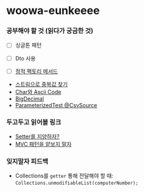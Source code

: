 # woowa-eunkeeee

### 공부해야 할 것 (읽다가 궁금한 것)

- [ ] 싱글톤 패턴
- [ ] Dto 사용
- [ ] [정적 팩토리 메서드](https://tecoble.techcourse.co.kr/post/2020-05-26-static-factory-method/)


- [스트림으로 중복값 찾기](https://developer-talk.tistory.com/398)
- [Char와 Ascii Code](https://blog.naver.com/PostView.nhn?blogId=jysaa5&logNo=221831226674)
- [BigDecimal](https://jsonobject.tistory.com/466)
- [ParameterizedTest @CsvSource](https://zzang9ha.tistory.com/344)

### 두고두고 읽어볼 링크

- [Setter를 지양하자?](https://velog.io/@backfox/setter-%EC%93%B0%EC%A7%80-%EB%A7%90%EB%9D%BC%EA%B3%A0%EB%A7%8C-%ED%95%98%EA%B3%A0-%EA%B0%80%EB%B2%84%EB%A6%AC%EB%A9%B4-%EC%96%B4%EB%96%A1%ED%95%B4%EC%9A%94)
- [MVC 패턴을 얕보지 말자](https://heesangstudynote.tistory.com/108)

### 잊지말자 피드백

- Collections를 `getter` 통해 전달해야 할 때: `Collections.unmodifiableList(computerNumber);`
